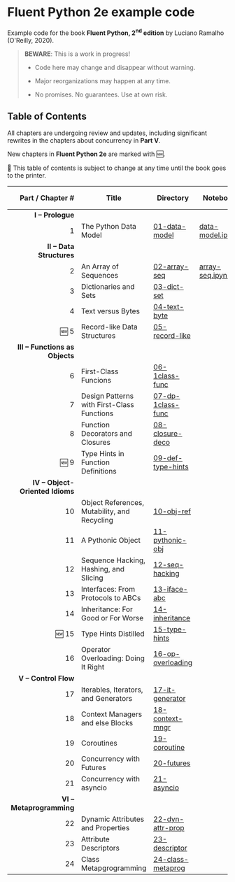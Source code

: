 # Fluent Python 2e example code

Example code for the book **Fluent Python, 2<sup>nd</sup> edition** by Luciano Ramalho (O'Reilly, 2020).

> **BEWARE**: This is a work in progress!
>
> * Code here may change and disappear without warning.
>
> * Major reorganizations may happen at any time.
>
> * No promises. No guarantees. Use at own risk.

## Table of Contents

All chapters are undergoing review and updates, including significant rewrites in the chapters about concurrency in **Part V**.

New chapters in **Fluent Python 2e** are marked with 🆕.

🚨 This table of contents is subject to change at any time until the book goes to the printer. 

Part / Chapter #|Title|Directory|Notebook|1<sup>st</sup> ed. Chapter&nbsp;#
---:|---|---|---|:---:
**I – Prologue**|
1|The Python Data Model|[01-data-model](01-data-model)|[data-model.ipynb](01-data-model/data-model.ipynb)|1
**II – Data Structures**|
2|An Array of Sequences|[02-array-seq](02-array-seq)|[array-seq.ipynb](02-array-seq/array-seq.ipynb)|2
3|Dictionaries and Sets|[03-dict-set](03-dict-set)||3
4|Text versus Bytes|[04-text-byte](04-text-byte)||4
🆕 5|Record-like Data Structures|[05-record-like](05-record-like)||–
**III – Functions as Objects**|
6|First-Class Funcions|[06-1class-func](06-1class-func)||5
7|Design Patterns with First-Class Functions|[07-dp-1class-func](07-dp-1class-func)||6
8|Function Decorators and Closures|[08-closure-deco](08-closure-deco)||7
🆕 9|Type Hints in Function Definitions|[09-def-type-hints](09-def-type-hints)||–
**IV – Object-Oriented Idioms**|
10|Object References, Mutability, and Recycling|[10-obj-ref](10-obj-ref)||8
11|A Pythonic Object|[11-pythonic-obj](11-pythonic-obj)||9
12|Sequence Hacking, Hashing, and Slicing|[12-seq-hacking](12-seq-hacking)||10
13|Interfaces: From Protocols to ABCs|[13-iface-abc](13-iface-abc)||11
14|Inheritance: For Good or For Worse|[14-inheritance](14-inheritance)||12
🆕 15|Type Hints Distilled|[15-type-hints](15-type-hints)||–
16|Operator Overloading: Doing It Right|[16-op-overloading](16-op-overloading)||13
**V – Control Flow**|
17|Iterables, Iterators, and Generators|[17-it-generator](17-it-generator)||14
18|Context Managers and else Blocks|[18-context-mngr](18-context-mngr)||15
19|Coroutines|[19-coroutine](19-coroutine)||16
20|Concurrency with Futures|[20-futures](20-futures)||17
21|Concurrency with asyncio|[21-asyncio](21-asyncio)||18
**VI – Metaprogramming**|
22|Dynamic Attributes and Properties|[22-dyn-attr-prop](22-dyn-attr-prop)||19
23|Attribute Descriptors|[23-descriptor](23-descriptor)||20
24|Class Metapgrogramming|[24-class-metaprog](24-class-metaprog)||21
